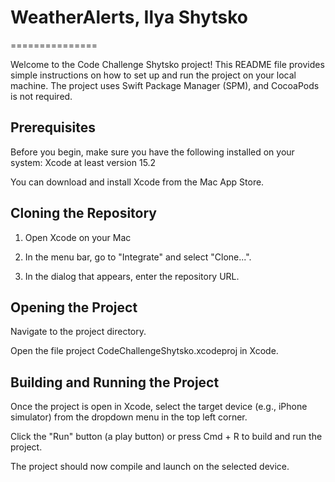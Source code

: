 # WeatherAlerts, Ilya Shytsko
===============

Welcome to the Code Challenge Shytsko project! This README file provides simple instructions on how to set up and run the project on your local machine. The project uses Swift Package Manager (SPM), and CocoaPods is not required.


Prerequisites 
----------
Before you begin, make sure you have the following installed on your system:
Xcode at least version 15.2

You can download and install Xcode from the Mac App Store.

Cloning the Repository 
----------

1. Open Xcode on your Mac

2. In the menu bar, go to "Integrate" and select "Clone...".

3. In the dialog that appears, enter the repository URL.


Opening the Project
-----
Navigate to the project directory.

Open the file project CodeChallengeShytsko.xcodeproj in Xcode.



Building and Running the Project
-----
Once the project is open in Xcode, select the target device (e.g., iPhone simulator) from the dropdown menu in the top left corner.

Click the "Run" button (a play button) or press Cmd + R to build and run the project.

The project should now compile and launch on the selected device.
